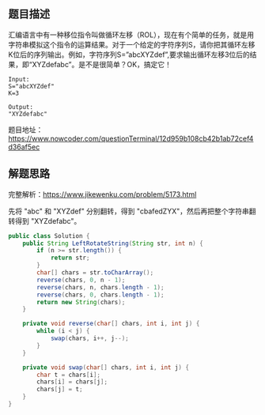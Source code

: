 ## 题目描述

汇编语言中有一种移位指令叫做循环左移（ROL），现在有个简单的任务，就是用字符串模拟这个指令的运算结果。对于一个给定的字符序列S，请你把其循环左移K位后的序列输出。例如，字符序列S=”abcXYZdef”,要求输出循环左移3位后的结果，即“XYZdefabc”。是不是很简单？OK，搞定它！
```
Input:
S="abcXYZdef"
K=3

Output:
"XYZdefabc"
```

题目地址：https://www.nowcoder.com/questionTerminal/12d959b108cb42b1ab72cef4d36af5ec

## 解题思路

完整解析：https://www.jikewenku.com/problem/5173.html

先将 "abc" 和 "XYZdef" 分别翻转，得到 "cbafedZYX"，然后再把整个字符串翻转得到 "XYZdefabc"。

```java
public class Solution {
    public String LeftRotateString(String str, int n) {
        if (n >= str.length()) {
            return str;
        }
        char[] chars = str.toCharArray();
        reverse(chars, 0, n - 1);
        reverse(chars, n, chars.length - 1);
        reverse(chars, 0, chars.length - 1);
        return new String(chars);
    }

    private void reverse(char[] chars, int i, int j) {
        while (i < j) {
            swap(chars, i++, j--);
        }
    }

    private void swap(char[] chars, int i, int j) {
        char t = chars[i];
        chars[i] = chars[j];
        chars[j] = t;
    }
}
```

